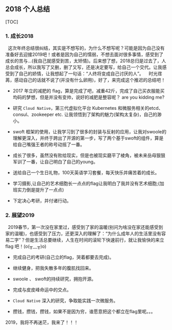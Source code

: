 ## 2018 个人总结

[TOC]

### 1. 成长2018
&nbsp;&nbsp;这次年终总结很纠结，其实是不想写的，为什么不想写呢？可能是因为自己没有准备好去迎接2019吧！或者是因为自己的懦弱，不想去面对很多事情，感受到了成长的苦与...(我自己就感受到苦，太矫情)。后来想了想，2018总归是过去了，人总会成长，所以我写了又删，删了又写，还是决定要写，给自己一个交代。让我感受到了自己的娇情，让我想起了一句话：“人终将变成自己讨厌的人”。
&nbsp;&nbsp; 时光荏苒，感动自己的话就不说了(并没有什么卵用)，好了，来完成这个推迟的总结吧！

- 2017 年立的减肥的 flag，算是完成了吧，减重42斤，完成了自己买衣服能买均码的梦想，但是并没有变帅，说好的减肥是整容呢？ are you kidding me?

- 研究 `Cloud Native`，第三代虚拟化平台 Kubernetes 和微服务相关的etcd、consul、zookeeper etc. 让我领悟到了架构的魅力(架构太复杂)，自己的渺小。

- swoft 框架的使用，让我学习到了很多的封装与反射的应用，让我对swoole的理解更深入，并终于跨出了开源的第一步，写了两个基于swoft的组件，算是给自己嘴强王者的称号动摇了一番。

- 成长了很多，虽然没有败给现实，但是也被现实磨平了棱角，被未来岳母狠狠军训了一番，让自己明白了自己的young。

- 送给自己一个生日礼物，100天英语学习套餐，每天快乐并痛苦着的成长。

- 学习摄影,让自己的艺术细胞长一点点的flag让我明白了我并没有艺术细胞;(加班实力倒是提升了一点点)

- 下定决心考研，并付诸行动。

### 2. 展望2019
&nbsp;&nbsp;2019春节，第一次没在家里过，感受到了家的温暖(别问为啥没在家还能感受到家的温暖)，也感受到了压力，还更深入的理解了：“为什么成年人的生活里没有容易二字”？但是生活总要继续，人生在时间的滚轮下快速前行，就让我愉快的来立 flag 吧！(o(╥﹏╥)o)

- 完成自己的考研(自己立的flag，哭着都要去完成)。

- 继续健身，把我失散多年的腹肌找回来。

- swoole 、 swoft的持续研究，拥抱开源。

- 完成与皮皮峰命运中的交点。

- `Cloud Native` 深入的研究，争取能实践一次微服务。

- 攒钱，攒钱，攒钱，如果不是因为穷，谁愿意把这个都立在flag里呢。。。

2019，我将不再迷茫，我来了！！！